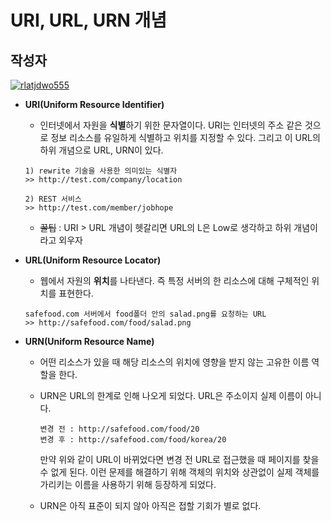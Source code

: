 # **URI, URL, URN 개념**

## 작성자
[![rlatjdwo555](https://avatars0.githubusercontent.com/u/28692938?s=100&v=4)](https://github.com/rlatjdwo555)

- **URI(Uniform Resource Identifier)**
    - 인터넷에서 자원을 **식별**하기 위한 문자열이다. URI는 인터넷의 주소 같은 것으로 정보 리소스를 유일하게 식별하고 위치를 지정할 수 있다. 그리고 이 URL의 하위 개념으로 URL, URN이 있다.
    ```
    1) rewrite 기술을 사용한 의미있는 식별자
    >> http://test.com/company/location
    
    2) REST 서비스
    >> http://test.com/member/jobhope
    ```
    - ~~꿀팁~~ : URI > URL 개념이 헷갈리면 URL의 L은 Low로 생각하고 하위 개념이라고 외우자
 
- **URL(Uniform Resource Locator)**
    - 웹에서 자원의 **위치**를 나타낸다. 즉 특정 서버의 한 리소스에 대해 구체적인 위치를 표현한다.  
    ```
    safefood.com 서버에서 food폴더 안의 salad.png를 요청하는 URL
    >> http://safefood.com/food/salad.png
    ```
    
- **URN(Uniform Resource Name)**
    - 어떤 리소스가 있을 때 해당 리소스의 위치에 영향을 받지 않는 고유한 이름 역할을 한다. 

    - URN은 URL의 한계로 인해 나오게 되었다. URL은 주소이지 실제 이름이 아니다.
        ```
        변경 전 : http://safefood.com/food/20
        변경 후 : http://safefood.com/food/korea/20
        ```
        만약 위와 같이 URL이 바뀌었다면 변경 전 URL로 접근했을 때 페이지를 찾을 수 없게 된다. 이런 문제를 해결하기 위해 객체의 위치와 상관없이 실제 객체를 가리키는 이름을 사용하기 위해 등장하게 되었다. 

    - URN은 아직 표준이 되지 않아 아직은 접할 기회가 별로 없다.
